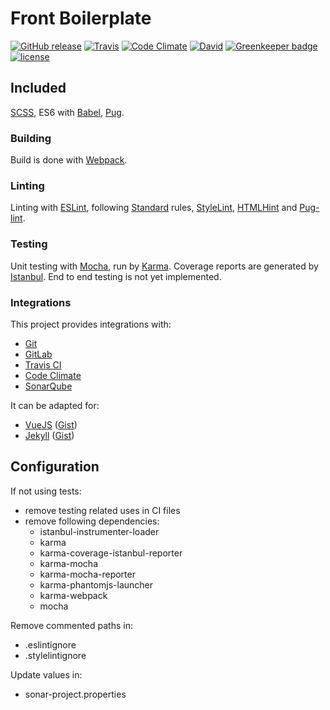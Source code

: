 # Front Boilerplate
[![GitHub release](https://img.shields.io/github/release/Maxwellewxam/front-boilerplate.svg?style=flat-square)](https://github.com/Maxwellewxam/front-boilerplate/releases)
[![Travis](https://img.shields.io/travis/Maxwellewxam/front-boilerplate.svg?style=flat-square)](https://travis-ci.org/Maxwellewxam/front-boilerplate)
[![Code Climate](https://img.shields.io/codeclimate/github/Maxwellewxam/front-boilerplate.svg?style=flat-square)](https://codeclimate.com/github/Maxwellewxam/front-boilerplate)
[![David](https://img.shields.io/david/dev/Maxwellewxam/front-boilerplate.svg?style=flat-square)](https://github.com/Maxwellewxam/front-boilerplate/blob/master/package.json)
[![Greenkeeper badge](https://badges.greenkeeper.io/Maxwellewxam/front-boilerplate.svg)](https://greenkeeper.io/)
[![license](https://img.shields.io/github/license/Maxwellewxam/front-boilerplate.svg?style=flat-square)](https://github.com/Maxwellewxam/front-boilerplate/blob/master/LICENSE)

## Included
[SCSS](http://sass-lang.com), ES6 with [Babel](http://babeljs.io), [Pug](http://pugjs.org).
### Building
Build is done with [Webpack](http://webpack.js.org).
### Linting
Linting with [ESLint](http://eslint.org), following [Standard](http://standardjs.com) rules, [StyleLint](http://stylelint.io), [HTMLHint](http://htmlhint.com/) and [Pug-lint](http://github.com/pugjs/pug-lint).
### Testing
Unit testing with [Mocha](http://mochajs.org), run by [Karma](http://karma-runner.github.io).
Coverage reports are generated by [Istanbul](http://istanbul.js.org).
End to end testing is not yet implemented.
### Integrations
This project provides integrations with:
  - [Git](http://git-scm.com)
  - [GitLab](http://gitlab.com)
  - [Travis CI](http://travis-ci.org)
  - [Code Climate](http://codeclimate.com)
  - [SonarQube](http://sonarqube.org)


It can be adapted for:
  - [VueJS](http://vuejs.org) ([Gist](http://gist.github.com/Maxwellewxam/1c000503b2e6a585ce34991c414c8c30))
  - [Jekyll](http://jekyllrb.com) ([Gist](http://gist.github.com/Maxwellewxam/826809988572cc35b45681f53c103775))

## Configuration
If not using tests:
  - remove testing related uses in CI files
  - remove following dependencies:
    - istanbul-instrumenter-loader
    - karma
    - karma-coverage-istanbul-reporter
    - karma-mocha
    - karma-mocha-reporter
    - karma-phantomjs-launcher
    - karma-webpack
    - mocha

Remove commented paths in:
  - .eslintignore
  - .stylelintignore

Update values in:
  - sonar-project.properties
